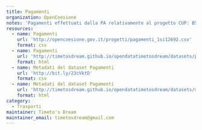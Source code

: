 ```yaml
---
title: Pagamenti
organization: OpenCoesione
notes: 'Pagamenti effettuati dalla PA relativamente al progetto CUP: B51B07000240001 - LAVORI DI COMPLETAMENTO DEL 1° STRALCIO DELLA STRADA A SCORRIMENTO VELOCE PATTI-A20-S.PIERO PATTI (TRASVERSALE JONIO TIRRENO 1° LOTTO) VIADOTTO PER ATTRAVERSAMENTO DEL TORRENTE TIMETO - dati aggiornati trimestralmente. Licenza CC BY SA 3.0. Italia'
resources:
  - name: Pagamenti
    url: 'http://opencoesione.gov.it/progetti/pagamenti_1si12692.csv'
    format: csv
  - name: Pagamenti
    url: 'http://timetosdream.github.io/opendatatimetosdream/datasets/pagamenti.html'
    format: html
  - name: Metadati del dataset Pagamenti
    url: 'http://bit.ly/23cVktD'
    format: csv
  - name: Metadati del dataset Pagamenti
    url: 'http://timetosdream.github.io/opendatatimetosdream/datasets/metadati_pagamenti.html'
    format: html
category:
  - Trasporti
maintainer: Timeto's Dream
maintainer_email: timetosdream@gmail.com
---
```

